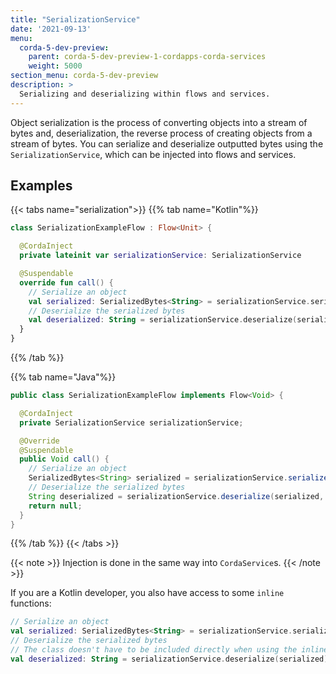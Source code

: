 ```yaml
---
title: "SerializationService"
date: '2021-09-13'
menu:
  corda-5-dev-preview:
    parent: corda-5-dev-preview-1-cordapps-corda-services
    weight: 5000
section_menu: corda-5-dev-preview
description: >
  Serializing and deserializing within flows and services.
---
```


Object serialization is the process of converting objects into a stream of bytes and, deserialization, the reverse process of creating objects from a stream of bytes. You can serialize and deserialize outputted bytes using the `SerializationService`, which can be injected into flows and services.

## Examples
{{< tabs name="serialization">}}
{{% tab name="Kotlin"%}}
```kotlin
class SerializationExampleFlow : Flow<Unit> {

  @CordaInject
  private lateinit var serializationService: SerializationService

  @Suspendable
  override fun call() {
    // Serialize an object
    val serialized: SerializedBytes<String> = serializationService.serialize("string to serialize")
    // Deserialize the serialized bytes
    val deserialized: String = serializationService.deserialize(serialized, String::class.java)
  }
}
```
{{% /tab %}}

{{% tab name="Java"%}}
```java
public class SerializationExampleFlow implements Flow<Void> {

  @CordaInject
  private SerializationService serializationService;

  @Override
  @Suspendable
  public Void call() {
    // Serialize an object
    SerializedBytes<String> serialized = serializationService.serialize("string to serialize");
    // Deserialize the serialized bytes
    String deserialized = serializationService.deserialize(serialized, String.class);
    return null;
  }
}
```
{{% /tab %}}
{{< /tabs >}}

{{< note >}}
Injection is done in the same way into `CordaService`s.
{{< /note >}}

If you are a Kotlin developer, you also have access to some `inline` functions:

```kotlin
// Serialize an object
val serialized: SerializedBytes<String> = serializationService.serialize("string to serialize")
// Deserialize the serialized bytes
// The class doesn't have to be included directly when using the inline version
val deserialized: String = serializationService.deserialize(serialized)
```
